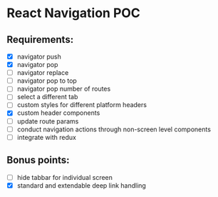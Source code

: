 # React Navigation POC

## Requirements:
 - [X] navigator push
 - [X] navigator pop
 - [ ] navigator replace
 - [ ] navigator pop to top
 - [ ] navigator pop number of routes
 - [ ] select a different tab
 - [ ] custom styles for different platform headers
 - [X] custom header components
 - [ ] update route params
 - [ ] conduct navigation actions through non-screen level components
 - [ ] integrate with redux

## Bonus points:
 - [ ] hide tabbar for individual screen
 - [X] standard and extendable deep link handling
